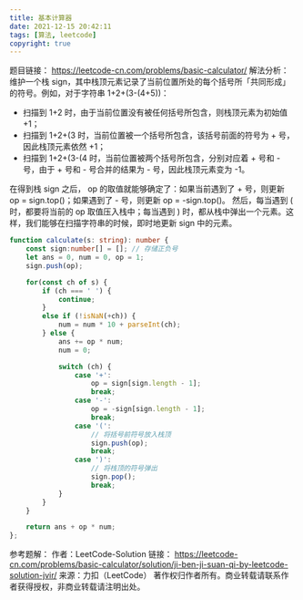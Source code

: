 ```yaml
---
title: 基本计算器
date: 2021-12-15 20:42:11
tags: [算法, leetcode]
copyright: true
---
```

题目链接：
https://leetcode-cn.com/problems/basic-calculator/
解法分析：
维护一个栈 sign，其中栈顶元素记录了当前位置所处的每个括号所「共同形成」的符号。例如，对于字符串 1+2+(3-(4+5))：

- 扫描到 1+2 时，由于当前位置没有被任何括号所包含，则栈顶元素为初始值 +1；
- 扫描到 1+2+(3 时，当前位置被一个括号所包含，该括号前面的符号为 + 号，因此栈顶元素依然 +1；
- 扫描到 1+2+(3-(4 时，当前位置被两个括号所包含，分别对应着 + 号和 - 号，由于 + 号和 - 号合并的结果为 - 号，因此栈顶元素变为 -1。

在得到栈 sign 之后， op 的取值就能够确定了：如果当前遇到了 + 号，则更新 op = sign.top()；如果遇到了 - 号，则更新 op = -sign.top()。
然后，每当遇到 ( 时，都要将当前的 op 取值压入栈中；每当遇到 ) 时，都从栈中弹出一个元素。这样，我们能够在扫描字符串的时候，即时地更新 sign 中的元素。

```ts
function calculate(s: string): number {
    const sign:number[] = []; // 存储正负号
    let ans = 0, num = 0, op = 1;
    sign.push(op);

    for(const ch of s) {
        if (ch === ' ') {
            continue;
        }
        else if (!isNaN(+ch)) {
            num = num * 10 + parseInt(ch);
        } else {
            ans += op * num;
            num = 0;

            switch (ch) {
                case '+':
                    op = sign[sign.length - 1];
                    break;
                case '-':
                    op = -sign[sign.length - 1];
                    break;
                case '(':
                    // 将括号前符号放入栈顶
                    sign.push(op);
                    break;
                case ')':
                    // 将栈顶的符号弹出
                    sign.pop();
                    break;
            }
        }
    }

    return ans + op * num;
};
```

参考题解：
作者：LeetCode-Solution
链接：
https://leetcode-cn.com/problems/basic-calculator/solution/ji-ben-ji-suan-qi-by-leetcode-solution-jvir/
来源：力扣（LeetCode）
著作权归作者所有。商业转载请联系作者获得授权，非商业转载请注明出处。